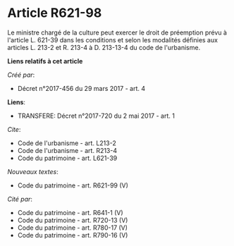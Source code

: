 # Article R621-98

Le ministre chargé de la culture peut exercer le droit de préemption prévu à l'article L. 621-39 dans les conditions et selon
les modalités définies aux articles L. 213-2 et R. 213-4 à D. 213-13-4 du code de l'urbanisme.

**Liens relatifs à cet article**

_Créé par_:

  - Décret n°2017-456 du 29 mars 2017 - art. 4

**Liens**:

  - TRANSFERE: Décret n°2017-720 du 2 mai 2017 - art. 1

_Cite_:

  - Code de l'urbanisme - art. L213-2
  - Code de l'urbanisme - art. R213-4
  - Code du patrimoine - art. L621-39

_Nouveaux textes_:

  - Code du patrimoine - art. R621-99 (V)

_Cité par_:

  - Code du patrimoine - art. R641-1 (V)
  - Code du patrimoine - art. R720-13 (V)
  - Code du patrimoine - art. R780-17 (V)
  - Code du patrimoine - art. R790-16 (V)
